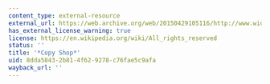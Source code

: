 ```yaml
---
content_type: external-resource
external_url: https://web.archive.org/web/20150429105116/http://www.widrichfilm.com/copyshop/core_de.html
has_external_license_warning: true
license: https://en.wikipedia.org/wiki/All_rights_reserved
status: ''
title: '*Copy Shop*'
uid: 8dda5843-2b81-4f62-9278-c76fae5c9afa
wayback_url: ''
---
```

